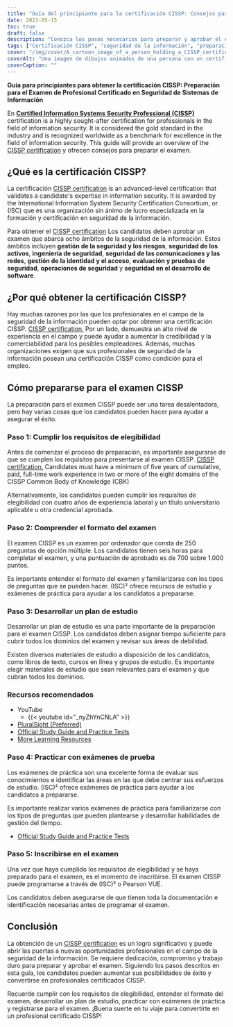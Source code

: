 ```yaml
---
title: "Guía del principiante para la certificación CISSP: Consejos para preparar el examen"
date: 2023-05-15
toc: true
draft: false
description: "Conozca los pasos necesarios para preparar y aprobar el examen CISSP, una prestigiosa certificación para profesionales de la seguridad de la información."
tags: ["Certificación CISSP", "seguridad de la información", "preparación de exámenes", "plan de estudios", "exámenes prácticos", "ciberseguridad", "desarrollo profesional", "examen de certificación", "ISC2", "oportunidades profesionales", "arquitectura de seguridad", "seguridad de la red", "control de acceso", "gestión de riesgos", "codificación", "operaciones de seguridad", "seguridad física", "continuidad de las actividades", "recuperación en caso de catástrofe", "conformidad"]
cover: "/img/cover/A_cartoon_image_of_a_person_holding_a_CISSP_certificate.png"
coverAlt: "Una imagen de dibujos animados de una persona con un certificado CISSP, con una burbuja de pensamiento que muestra diferentes temas de seguridad de la información como arquitectura de seguridad, control de acceso, cifrado y seguridad de la red."
coverCaption: ""
---
```


**Guía para principiantes para obtener la certificación CISSP: Preparación para el Examen de Profesional Certificado en Seguridad de Sistemas de Información**

En [**Certified Information Systems Security Professional (CISSP)**](https://www.isc2.org/Certifications/CISSP) certification is a highly sought-after certification for professionals in the field of information security. It is considered the gold standard in the industry and is recognized worldwide as a benchmark for excellence in the field of information security. This guide will provide an overview of the [CISSP certification](https://www.isc2.org/Certifications/CISSP) y ofrecen consejos para preparar el examen.

## ¿Qué es la certificación CISSP?

La certificación [CISSP certification](https://www.isc2.org/Certifications/CISSP) is an advanced-level certification that validates a candidate's expertise in information security. It is awarded by the International Information System Security Certification Consortium, or (ISC) que es una organización sin ánimo de lucro especializada en la formación y certificación en seguridad de la información.

Para obtener el [CISSP certification](https://www.isc2.org/Certifications/CISSP) Los candidatos deben aprobar un examen que abarca ocho ámbitos de la seguridad de la información. Estos ámbitos incluyen **gestión de la seguridad y los riesgos**, **seguridad de los activos**, **ingeniería de seguridad**, **seguridad de las comunicaciones y las redes**, **gestión de la identidad y el acceso**, **evaluación y pruebas de seguridad**, **operaciones de seguridad** y **seguridad en el desarrollo de software**.

## ¿Por qué obtener la certificación CISSP?

Hay muchas razones por las que los profesionales en el campo de la seguridad de la información pueden optar por obtener una certificación CISSP. [CISSP certification.](https://www.isc2.org/Certifications/CISSP) Por un lado, demuestra un alto nivel de experiencia en el campo y puede ayudar a aumentar la credibilidad y la comerciabilidad para los posibles empleadores. Además, muchas organizaciones exigen que sus profesionales de seguridad de la información posean una certificación CISSP como condición para el empleo.

## Cómo prepararse para el examen CISSP

La preparación para el examen CISSP puede ser una tarea desalentadora, pero hay varias cosas que los candidatos pueden hacer para ayudar a asegurar el éxito.

### Paso 1: Cumplir los requisitos de elegibilidad

Antes de comenzar el proceso de preparación, es importante asegurarse de que se cumplen los requisitos para presentarse al examen CISSP. [CISSP certification.](https://www.isc2.org/Certifications/CISSP) Candidates must have a minimum of five years of cumulative, paid, full-time work experience in two or more of the eight domains of the CISSP Common Body of Knowledge (CBK)

Alternativamente, los candidatos pueden cumplir los requisitos de elegibilidad con cuatro años de experiencia laboral y un título universitario aplicable u otra credencial aprobada.

### Paso 2: Comprender el formato del examen

El examen CISSP es un examen por ordenador que consta de 250 preguntas de opción múltiple. Los candidatos tienen seis horas para completar el examen, y una puntuación de aprobado es de 700 sobre 1.000 puntos.

Es importante entender el formato del examen y familiarizarse con los tipos de preguntas que se pueden hacer. (ISC)² ofrece recursos de estudio y exámenes de práctica para ayudar a los candidatos a prepararse.

### Paso 3: Desarrollar un plan de estudio

Desarrollar un plan de estudio es una parte importante de la preparación para el examen CISSP. Los candidatos deben asignar tiempo suficiente para cubrir todos los dominios del examen y revisar sus áreas de debilidad.

Existen diversos materiales de estudio a disposición de los candidatos, como libros de texto, cursos en línea y grupos de estudio. Es importante elegir materiales de estudio que sean relevantes para el examen y que cubran todos los dominios.

### Recursos recomendados
- YouTube
  - {{< youtube id="_nyZhYnCNLA" >}}
- [PluralSight (Preferred)](https://www.pluralsight.com/)
- [Official Study Guide and Practice Tests](https://amzn.to/3LAu3Ly)
- [More Learning Resources](https://simeononsecurity.ch/recommendations/learning_resources)

### Paso 4: Practicar con exámenes de prueba

Los exámenes de práctica son una excelente forma de evaluar sus conocimientos e identificar las áreas en las que debe centrar sus esfuerzos de estudio. (ISC)² ofrece exámenes de práctica para ayudar a los candidatos a prepararse.

Es importante realizar varios exámenes de práctica para familiarizarse con los tipos de preguntas que pueden plantearse y desarrollar habilidades de gestión del tiempo.

- [Official Study Guide and Practice Tests](https://amzn.to/3LAu3Ly)

### Paso 5: Inscribirse en el examen

Una vez que haya cumplido los requisitos de elegibilidad y se haya preparado para el examen, es el momento de inscribirse. El examen CISSP puede programarse a través de (ISC)² o Pearson VUE.

Los candidatos deben asegurarse de que tienen toda la documentación e identificación necesarias antes de programar el examen.

## Conclusión

La obtención de un [CISSP certification](https://www.isc2.org/Certifications/CISSP) es un logro significativo y puede abrir las puertas a nuevas oportunidades profesionales en el campo de la seguridad de la información. Se requiere dedicación, compromiso y trabajo duro para preparar y aprobar el examen. Siguiendo los pasos descritos en esta guía, los candidatos pueden aumentar sus posibilidades de éxito y convertirse en profesionales certificados CISSP.

Recuerde cumplir con los requisitos de elegibilidad, entender el formato del examen, desarrollar un plan de estudio, practicar con exámenes de práctica y registrarse para el examen. ¡Buena suerte en tu viaje para convertirte en un profesional certificado CISSP!
